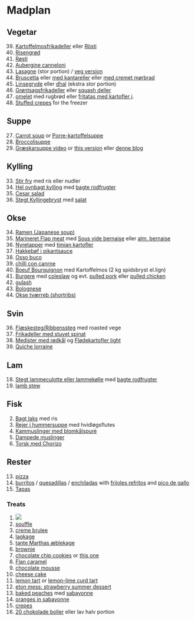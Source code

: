 # Madplan
## Vegetar
39. [Kartoffelmosfrikadeller](https://madenimitliv.dk/2017/12/kartoffelfrikadeller/) eller [Rösti](https://hoffgaards.dk/opskrifter/laekre-rosti-med-squash-gulerod/)
37. [Risengrød](recipes.md)
29. [Røsti](https://hoffgaards.dk/opskrifter/laekre-rosti-med-squash-gulerod/)
28. [Aubergine canneloni](https://frederikkewaerens.dk/cannelloni-med-aubergine-aubergineruller-med-ricottafyld/)
10. [Lasagne]() (stor portion) / [veg version](https://www.jamieoliver.com/recipes/vegetables-recipes/aubergine-lasagne/)
12. [Bruscetta](https://twin-food.dk/3-x-bruschetta/) eller [med kantareller](https://baregomad.dk/bruschetta-med-smoerristede-kantareller/) eller [med cremet mørbrad](https://nogetiovnen.dk/moerbrad-a-la-creme-i-ovn-moer-laekker-opskrift/)
8. [Linsegryde](https://mummum.dk/indisk-linsegryde/) eller [dhal](https://muttionline.dk/livretter/daal-dahl-indisk-dhal-med-groensager/) (ekstra stor portion)
3. [Grøntsagsfrikadeller](https://www.louisesmadblog.dk/groentsagsfrikadeller-med-groenne-boenner/) eller [squash deller](https://madenimitliv.dk/2018/07/squashfrikadeller-laekre-vegetarfrikadeller/)
5. [omelet](https://www.bbcgoodfood.com/recipes/ultimate-french-omelette) med rugbrød eller [fritatas med kartofler i](https://youtu.be/iPFoYpgUpY4?t=622).
38. [Stuffed crepes](https://www.youtube.com/watch?v=SvyuzrXwTic&ab_channel=FrenchCookingAcademy) for the freezer
## Suppe
27. [Carrot soup](https://youtu.be/L1TFnkm1TG8?t=211) or [Porre-kartoffelsuppe](https://youtu.be/L1TFnkm1TG8?t=309)
25. [Broccolisuppe](https://www.youtube.com/watch?v=2KR44a_5v_A)
26. [Græskarsuppe video](https://www.youtube.com/watch?v=9ETDaLMBhho&ab_channel=GordonRamsay) or [this version](https://www.youtube.com/watch?v=GALGSMd2bUg&ab_channel=Woolworths) eller [denne blog](https://madenimitliv.dk/2019/12/ovnbagt-graeskarsuppe-bedste-opskrift/)
## Kylling
33. [Stir fry](https://natashaskitchen.com/chicken-stir-fry-recipe/) med ris eller nudler
16. [Hel ovnbagt kylling](https://www.youtube.com/watch?v=bJeUb8ToRIw) med [bagte rodfrugter]()
7. [Cesar salad](https://www.dr.dk/mad/opskrift/ceasar-salad)
17. [Stegt Kyllingebryst]() med [salat]()
## Okse
34. [Ramen (Japanese soup)](https://www.youtube.com/watch?v=Zg-89wuPfVc)
23. [Marineret Flap meat](https://madensverden.dk/flap-meat/) med [Sous vide bernaise](https://madensverden.dk/sauce-bearnaise-sous-vide/) eller [alm. bernaise](https://thenovicechefblog.com/bearnaise/)
22. [Nyretapper](https://madensverden.dk/nyretapper/) med [timian kartofler](https://madensverden.dk/timiankartofler/)
42. [Hakkebøf i pikantsauce](https://madenimitliv.dk/2019/04/hakkeboeffer-fad-pikant-sauce/)
21. [Osso buco](https://www.valdemarsro.dk/osso-buco/)
14. [chilli con canrne](https://emmamartiny.dk/chili-con-carne/)
1. [Boeuf Bourguignon](https://madsvin.com/boeuf-bourguignon-fransk-nar-det-er-bedst/) med Kartoffelmos (2 kg spidsbryst el.lign)
9. [Burgere](https://www.youtube.com/watch?v=8MsDZ1UQw0g) med [coleslaw](https://www.valdemarsro.dk/coleslaw/) og evt. [pulled pork](recipes.md) eller [pulled chicken](https://gastromand.dk/pulled-chicken/)
20. [gulash](https://www.valdemarsro.dk/gullash/)
32. [Bolognese](https://www.bbcgoodfood.com/recipes/best-spaghetti-bolognese-recipe)
40. [Okse tværreb (shortribs)](https://www.lecreuset.dk/da_DK/braiserede-short-ribs/r0000000000605.html)
## Svin
36. [Flæskesteg/Ribbenssteg](https://www.youtube.com/watch?v=ZlgWCXycjk4&ab_channel=JamieOliver) med roasted vege
6. [Frikadeller med stuvet spinat](https://voresmad.dk/opskrifter/frikadeller-med-stuvet-spinat-boernevenlig-fremgangsmaade#)
4. [Medister med rødkål](https://madenimitliv.dk/2018/09/medister-svoeb-kartoffelbund) og [Flødekartofler light](https://madensverden.dk/floedekartofler-uden-floede/)
30. [Quiche lorraine](https://www.bbc.co.uk/food/recipes/quichelorraine_71987)
## Lam
18. [Stegt lammeculotte eller lammekølle]() med [bagte rodfrugter]()
19. [lamb stew](https://keto-plans.com/2020/05/14/easy-lamb-stew/)
## Fisk
2. [Bagt laks](https://madensverden.dk/laks-med-porrer/) med ris
11. [Rejer i hummersuppe](https://madsvin.com/hummerbisque-skummende-og-flamberet/) med hvidløgsflutes
24. [Kammuslinger med blomkålspuré](https://www.sprinklesandsprouts.com/scallops-cauliflower-mash/)
35. [Dampede muslinger](https://www.alt.dk/mad/opskrift/dampede-muslinger-i-cremet-suppe)
41. [Torsk med Chorizo](https://www.bbcgoodfood.com/recipes/cod-chorizo-stew)
## Rester
13. [pizza]()
15. [burritos](https://www.youtube.com/watch?v=n76noIAaAuY&ab_channel=JoshuaWeissman) / [quesadillas](https://www.youtube.com/watch?v=0TRokMB9AnI&ab_channel=JoshuaWeissman) / [enchiladas](https://www.youtube.com/watch?v=wNQx34RQZtI&ab_channel=HowToBasic) with [frijoles refritos](https://40aprons.com/refried-black-beans/) and [pico de gallo](https://cookieandkate.com/classic-pico-de-gallo-recipe/)
31. [Tapas](https://www.brit.co/tapas-party/)


### Treats
1. [![](https://www.tasteofhome.com/wp-content/uploads/2018/01/exps3775_BHD153762C07_10_2b-5-696x696.jpg)](https://www.tasteofhome.com/recipes/pecan-pie-bars/)
2. [souffle](https://foodtv.dk/video/aeblesouffle/)
3. [creme brulee](http://www.kvalimad.dk/page/creme-brulee/uuid/e4450a7a-4f7c-11e6-aecd-845456c93ac3)
4. [lagkage](http://www.kvalimad.dk/page/alt-om-vanille-aegge-creme/uuid/34d2e84a-4f7c-11e6-8fdc-f8b04083d107)
5. [tante Marthas æblekage](recipes.md)
6. [brownie](https://www.bigoven.com/recipe/brownie-recipie/2408565)
7. [chocolate chip cookies](https://www.youtube.com/watch?v=rEdl2Uetpvo&t=2) or [this one](https://www.youtube.com/watch?v=f-M3JN_7LGU)
8. [Flan caramel](https://www.youtube.com/watch?v=HdufWM8P2rU&ab_channel=Food52)
9. [chocolate mousse](https://tasty.co/recipe/chocolate-mousse)
10. [cheese cake](https://www.youtube.com/watch?v=Ov4u0ARMWKQ)
11. [lemon tart](https://www.belfasttelegraph.co.uk/life/food-drink/recipes/recipe-lemon-tart-28673722.html) or [lemon-lime curd tart](https://www.taste.com.au/recipes/lemon-lime-curd-tarts/4c65e7fe-191a-4659-b8f3-7f7181d054ca)
12. [eton mess: strawberry summer dessert](https://www.bbcgoodfood.com/recipes/eton-mess)
13. [baked peaches](https://www.madabc.dk/6/ferskner-bagt) med [sabayonne](https://www.youtube.com/watch?v=9bQkgCm12mQ)
14. [oranges in sabayonne](https://www.dr.dk/mad/opskrift/grund-sabayonne)
15. [crepes](recipes.md)
16. [20 chokolade boller](https://mummum.dk/chokoladeboller/) eller lav halv portion
